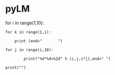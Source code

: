 # pyLM

for i in range(1,10):

    for k in range(1,i):

        print (end="       ")

    for j in range(i,10):

            print("%d*%d=%2d" % (i,j,i*j),end=" ")

    print("")

